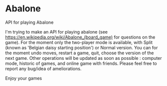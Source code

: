 # Abalone
API for playing Abalone

I'm trying to make an API for playing abalone 
(see https://en.wikipedia.org/wiki/Abalone_(board_game) for questions on the game).
For the moment only the two-player mode is available, with Split (known as 'Belgian daisy starting position') or Normal version.
You can for the moment undo moves, restart a game, quit, choose the version of the next game.
Other operations will be updated as soon as possible : computer mode, historic of games, and online game with friends.
Please feel free to report any bug/idea of ameliorations.

Enjoy your games
